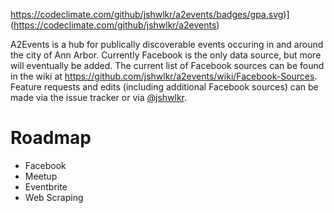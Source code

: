 https://codeclimate.com/github/jshwlkr/a2events/badges/gpa.svg)](https://codeclimate.com/github/jshwlkr/a2events)

A2Events is a hub for publically discoverable events occuring in and around the city of Ann Arbor. Currently Facebook is the only data source, but more will eventually be added. The current list of Facebook sources can be found in the wiki at https://github.com/jshwlkr/a2events/wiki/Facebook-Sources. Feature requests and edits (including additional Facebook sources) can be made via the issue tracker or via [@jshwlkr](https://twitter.com/jshwlkr).

# Roadmap
* Facebook
* Meetup
* Eventbrite
* Web Scraping
